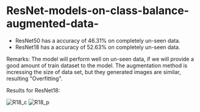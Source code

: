 # ResNet-models-on-class-balance-augmented-data-

- ResNet50 has a accuracy of 46.31% on completely un-seen data.
- ResNet18 has a accuracy of 52.63% on completely un-seen data.

Remarks: The model will perform well on un-seen data, if we will provide a good amount of train dataset to the model. 
         The augmentation method is incressing the size of data set, but they generated images are similar, resulting "Overfitting". 

Results for ResNet18:

![R18_c](https://github.com/KitesAI/ResNet-models-on-class-balance-augmented-data-/assets/147130999/47a50632-33f7-436d-9031-68fcc33520ae)
![R18_p](https://github.com/KitesAI/ResNet-models-on-class-balance-augmented-data-/assets/147130999/b0beade8-e312-4082-a6c4-6fb289d870cf)
